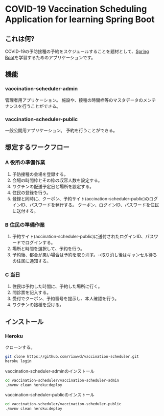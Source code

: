 COVID-19 Vaccination Scheduling Application for learning Spring Boot
===========================================


## これは何?

COVID-19の予防接種の予約をスケジュールすることを題材として、[Spring Boot](https://spring.io/projects/spring-boot)を学習するためのアプリケーションです。

## 機能

### vaccination-scheduler-admin

管理者用アプリケーション。
施設や、接種の時間枠等のマスタデータのメンテナンスを行うことができる。

### vaccination-scheduler-public

一般公開用アプリケーション。
予約を行うことができる。


## 想定するワークフロー

### A 役所の準備作業

1. 予防接種の会場を登録する。
1. 会場の時間枠とその枠の収容人数を設定する。
1. ワクチンの配送予定日と場所を設定する。
1. 住民の登録を行う。
1. 登録と同時に、クーポン、予約サイト(accination-scheduler-public)のログインID、パスワードを発行する。
クーポン、ログインID、パスワードを住民に送付する。

### B 住民の準備作業

1. 予約サイト(accination-scheduler-public)に送付されたログインID、パスワードでログインする。
1. 場所と時間を選択して、予約を行う。
1. 予約後、都合が悪い場合は予約を取り消す。➙取り消し後はキャンセル待ちの住民に通知する。

### C 当日

1. 住民は予約した時間に、予約した場所に行く。
1. 問診票を記入する。
1. 受付でクーポン、予約番号を提示し、本人確認を行う。
1. ワクチンの接種を受ける。

## インストール

### Heroku

クローンする。

```sh
git clone https://github.com/rixwwd/vaccination-scheduler.git
heroku login
```

vaccination-scheduler-adminのインストール

```sh
cd vaccination-scheduler/vaccination-scheduler-admin
./mvnw clean heroku:deploy
```

vaccination-scheduler-publicのインストール

```sh
cd vaccination-scheduler/vaccination-scheduler-public
./mvnw clean heroku:deploy
```

